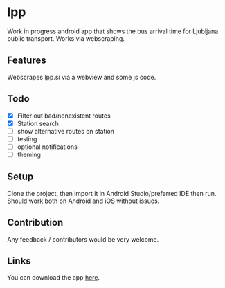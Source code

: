 # lpp

Work in progress android app that shows the bus arrival time for Ljubljana public transport. Works via 
webscraping.

## Features
Webscrapes lpp.si via a webview and some js code.

## Todo
- [x] Filter out bad/nonexistent routes
- [x] Station search 
- [ ] show alternative routes on station
- [ ] testing
- [ ] optional notifications
- [ ] theming

## Setup
Clone the project, then import it in Android Studio/preferred IDE then run. Should work both on Android and iOS 
without issues.

## Contribution
Any feedback / contributors would be very welcome. 


## Links
You can download the app [here](https://play.google.com/store/apps/details?id=janhrastnik.lpp).
